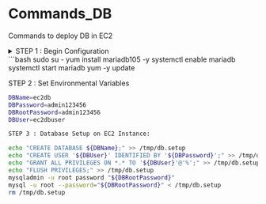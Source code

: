 
# Commands_DB
Commands to deploy DB in EC2
<details><summary>
STEP 1 : Begin Configuration
</summary>
</details>
```bash
sudo su -
yum install mariadb105 -y
systemctl enable mariadb
systemctl start mariadb
yum -y update  

STEP 2 : Set Environmental Variables
```bash
DBName=ec2db
DBPassword=admin123456
DBRootPassword=admin123456
DBUser=ec2dbuser

STEP 3 : Database Setup on EC2 Instance:

echo "CREATE DATABASE ${DBName};" >> /tmp/db.setup
echo "CREATE USER '${DBUser}' IDENTIFIED BY '${DBPassword}';" >> /tmp/db.setup
echo "GRANT ALL PRIVILEGES ON *.* TO '${DBUser}'@'%';" >> /tmp/db.setup
echo "FLUSH PRIVILEGES;" >> /tmp/db.setup
mysqladmin -u root password "${DBRootPassword}"
mysql -u root --password="${DBRootPassword}" < /tmp/db.setup
rm /tmp/db.setup


